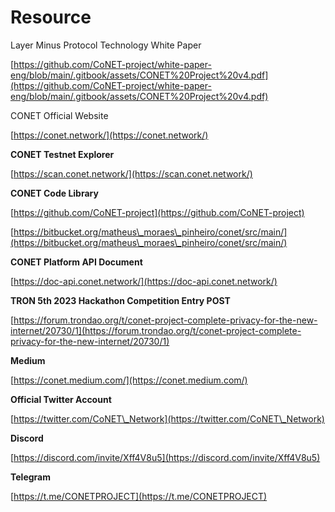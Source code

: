 # Resource

Layer Minus Protocol Technology White Paper

[https://github.com/CoNET-project/white-paper-eng/blob/main/.gitbook/assets/CONET%20Project%20v4.pdf](https://github.com/CoNET-project/white-paper-eng/blob/main/.gitbook/assets/CONET%20Project%20v4.pdf)

CONET Official Website

[https://conet.network/](https://conet.network/)

**CONET Testnet Explorer**

[https://scan.conet.network/](https://scan.conet.network/)

**CONET Code Library**

[https://github.com/CoNET-project](https://github.com/CoNET-project)

[https://bitbucket.org/matheus\_moraes\_pinheiro/conet/src/main/](https://bitbucket.org/matheus\_moraes\_pinheiro/conet/src/main/)

**CONET Platform API Document**

[https://doc-api.conet.network/](https://doc-api.conet.network/)

**TRON 5th 2023 Hackathon Competition Entry POST**

[https://forum.trondao.org/t/conet-project-complete-privacy-for-the-new-internet/20730/1](https://forum.trondao.org/t/conet-project-complete-privacy-for-the-new-internet/20730/1)

**Medium**

[https://conet.medium.com/](https://conet.medium.com/)

**Official Twitter Account**

[https://twitter.com/CoNET\_Network](https://twitter.com/CoNET\_Network)

**Discord**

[https://discord.com/invite/Xff4V8u5](https://discord.com/invite/Xff4V8u5)

**Telegram**

[https://t.me/CONETPROJECT](https://t.me/CONETPROJECT)
